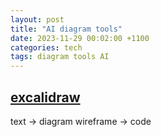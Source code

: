 ```yaml
---
layout: post
title: "AI diagram tools"
date: 2023-11-29 00:02:00 +1100
categories: tech
tags: diagram tools AI
---
```


## [excalidraw](https://excalidraw.com)
text -> diagram
wireframe -> code